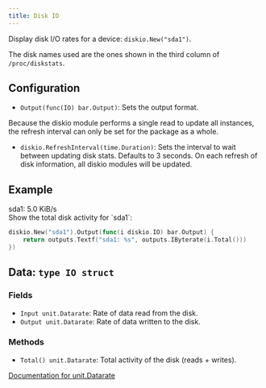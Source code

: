 ```yaml
---
title: Disk IO
---
```


Display disk I/O rates for a device: `diskio.New("sda1")`.

The disk names used are the ones shown in the third column of `/proc/diskstats`.

## Configuration

* `Output(func(IO) bar.Output)`: Sets the output format.

Because the diskio module performs a single read to update all instances, the refresh interval can
only be set for the package as a whole.

* `diskio.RefreshInterval(time.Duration)`: Sets the interval to wait between updating disk stats.
  Defaults to 3 seconds. On each refresh of disk information, all diskio modules will be updated.

## Example

<div class="module-example-out">sda1: 5.0 KiB/s</div>
Show the total disk activity for `sda1`:

```go
diskio.New("sda1").Output(func(i diskio.IO) bar.Output) {
	return outputs.Textf("sda1: %s", outputs.IByterate(i.Total()))
})
```

## Data: `type IO struct`

### Fields

* `Input unit.Datarate`: Rate of data read from the disk.
* `Output unit.Datarate`: Rate of data written to the disk.

### Methods

* `Total() unit.Datarate`: Total activity of the disk (reads + writes).

[Documentation for unit.Datarate](https://godoc.org/github.com/martinlindhe/unit#Datarate)
